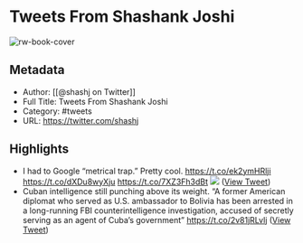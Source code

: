 # Tweets From Shashank Joshi

![rw-book-cover](https://pbs.twimg.com/profile_images/1853944944815226883/nhhlgUHu.jpg)

## Metadata
- Author: [[@shashj on Twitter]]
- Full Title: Tweets From Shashank Joshi
- Category: #tweets
- URL: https://twitter.com/shashj

## Highlights
- I had to Google “metrical trap.” Pretty cool. https://t.co/ek2ymHRlji https://t.co/dXDu8wyXju https://t.co/7XZ3Fh3dBt
  ![](https://pbs.twimg.com/media/FxAXQPDXwAU5Hqa.jpg) ([View Tweet](https://twitter.com/shashj/status/1661853834635771904))
- Cuban intelligence still punching above its weight. “A former American diplomat who served as U.S. ambassador to Bolivia has been arrested in a long-running FBI counterintelligence investigation, accused of secretly serving as an agent of Cuba’s government” https://t.co/2v81jRLvlj ([View Tweet](https://twitter.com/shashj/status/1731557970779983936))
